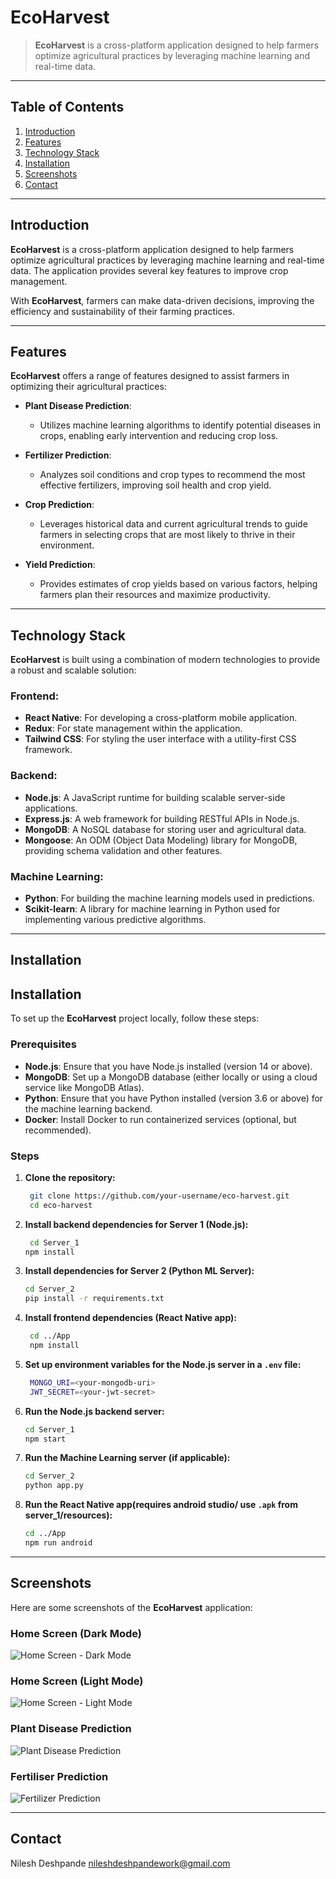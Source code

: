 # EcoHarvest

> **EcoHarvest** is a cross-platform application designed to help farmers optimize agricultural practices by leveraging machine learning and real-time data.

---

## Table of Contents

1. [Introduction](#introduction)
2. [Features](#features)
3. [Technology Stack](#technology-stack)
4. [Installation](#installation)
5. [Screenshots](#screenshots) 
6. [Contact](#contact)

---

## Introduction

**EcoHarvest** is a cross-platform application designed to help farmers optimize agricultural practices by leveraging machine learning and real-time data. The application provides several key features to improve crop management.

With **EcoHarvest**, farmers can make data-driven decisions, improving the efficiency and sustainability of their farming practices.

---

## Features

**EcoHarvest** offers a range of features designed to assist farmers in optimizing their agricultural practices:

- **Plant Disease Prediction**:

  - Utilizes machine learning algorithms to identify potential diseases in crops, enabling early intervention and reducing crop loss.

- **Fertilizer Prediction**:

  - Analyzes soil conditions and crop types to recommend the most effective fertilizers, improving soil health and crop yield.

- **Crop Prediction**:

  - Leverages historical data and current agricultural trends to guide farmers in selecting crops that are most likely to thrive in their environment.

- **Yield Prediction**:
  - Provides estimates of crop yields based on various factors, helping farmers plan their resources and maximize productivity.

---

## Technology Stack

**EcoHarvest** is built using a combination of modern technologies to provide a robust and scalable solution:

### Frontend:

- **React Native**: For developing a cross-platform mobile application.
- **Redux**: For state management within the application.
- **Tailwind CSS**: For styling the user interface with a utility-first CSS framework.

### Backend:

- **Node.js**: A JavaScript runtime for building scalable server-side applications.
- **Express.js**: A web framework for building RESTful APIs in Node.js.
- **MongoDB**: A NoSQL database for storing user and agricultural data.
- **Mongoose**: An ODM (Object Data Modeling) library for MongoDB, providing schema validation and other features.

### Machine Learning:

- **Python**: For building the machine learning models used in predictions.
- **Scikit-learn**: A library for machine learning in Python used for implementing various predictive algorithms.

---

## Installation

## Installation

To set up the **EcoHarvest** project locally, follow these steps:

### Prerequisites

- **Node.js**: Ensure that you have Node.js installed (version 14 or above).
- **MongoDB**: Set up a MongoDB database (either locally or using a cloud service like MongoDB Atlas).
- **Python**: Ensure that you have Python installed (version 3.6 or above) for the machine learning backend.
- **Docker**: Install Docker to run containerized services (optional, but recommended).

### Steps

1. **Clone the repository:**

   ```bash
    git clone https://github.com/your-username/eco-harvest.git
    cd eco-harvest
   ```

2. **Install backend dependencies for Server 1 (Node.js):**

   ````bash
    cd Server_1
   npm install
   ````

3. **Install dependencies for Server 2 (Python ML Server):**

   ```bash
   cd Server_2
   pip install -r requirements.txt
   ```

4. **Install frontend dependencies (React Native app):**
   ```bash
    cd ../App
    npm install
   ```

5. **Set up environment variables for the Node.js server in a ```.env``` file:**
   ```bash
    MONGO_URI=<your-mongodb-uri>
    JWT_SECRET=<your-jwt-secret>
    ```

6. **Run the Node.js backend server:**
    ```bash
    cd Server_1
    npm start
    ```

7. **Run the Machine Learning server (if applicable):**
    ```bash
    cd Server_2
    python app.py
    ```

8. **Run the React Native app(requires android studio/ use ```.apk``` from server_1/resources):**
    ```bash
    cd ../App
    npm run android
    ```
---
## Screenshots

Here are some screenshots of the **EcoHarvest** application:

### Home Screen (Dark Mode)
![Home Screen - Dark Mode](assets/home-page-dark.jpg)

### Home Screen (Light Mode)
![Home Screen - Light Mode](assets/home-page-light.jpg)

### Plant Disease Prediction
![Plant Disease Prediction](assets/plant-disease-pred.jpg)

### Fertiliser Prediction
![Fertilizer Prediction](assets/fertiliser-pred.jpg)

---
## Contact
Nilesh Deshpande
    nileshdeshpandework@gmail.com
